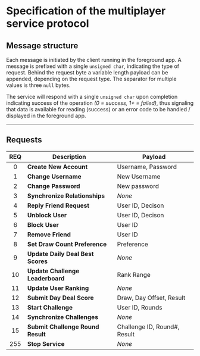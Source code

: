 # Specification of the multiplayer service protocol

## Message structure

Each message is initiated by the client running in the foreground app. A message
is prefixed with a single `unsigned char`, indicating the type of request.
Behind the request byte a variable length payload can be appended, depending
on the request type. The separator for multiple values is three `null` bytes.

The service will respond with a single `unsigned char` upon completion
indicating success of the operation *(0 = success, 1+ = failed)*, thus signaling
that data is available for reading (success) or an error code to be handled
/ displayed in the foreground app.

----

## Requests

| REQ | Description | Payload |
| :---: | --- | --- |
| 0   | **Create New Account** | Username, Password |
| 1   | **Change Username** | New Username |
| 2   | **Change Password** | New password |
| 3   | **Synchronize Relationships** | *None* |
| 4   | **Reply Friend Request** | User ID, Decison |
| 5   | **Unblock User** | User ID, Decison |
| 6   | **Block User** | User ID |
| 7   | **Remove Friend** | User ID |
| 8   | **Set Draw Count Preference** | Preference |
| 9   | **Update Daily Deal Best Scores** | *None* |
| 10  | **Update Challenge Leaderboard** | Rank Range |
| 11  | **Update User Ranking** | *None* |
| 12  | **Submit Day Deal Score** | Draw, Day Offset, Result |
| 13  | **Start Challenge** | User ID, Rounds |
| 14  | **Synchronize Challenges** | *None* |
| 15  | **Submit Challenge Round Result** | Challenge ID, Round#, Result |
| 255 | **Stop Service** | *None* |

